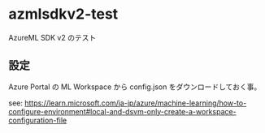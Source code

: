 # azmlsdkv2-test

AzureML SDK v2 のテスト

## 設定
Azure Portal の ML Workspace から config.json をダウンロードしておく事。

see: https://learn.microsoft.com/ja-jp/azure/machine-learning/how-to-configure-environment#local-and-dsvm-only-create-a-workspace-configuration-file
